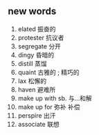## new words

1. elated 振奋的
2. protester 抗议者
3. segregate 分开
4. dingy 昏暗的
5. distill 蒸馏
6. quaint 古雅的 ; 精巧的
7. lax 松懈的
8. haven 避难所
9. make up with sb. 与...和解
10. make up for 弥补 补偿
11. perspire 出汗
12. associate 联想
